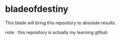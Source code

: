 # bladeofdestiny
This blade will bring this repository to absolute results.

note : this repository is actually my learning github
